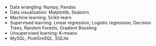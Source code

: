 
- Data wrangling: Numpy, Pandas
- Data visualization: Matplotlib, Seaborn
- Machine learning: Scikit-learn
- Supervised learning: Linear regression, Logistic regression, Decision Trees, Random Forests, Gradient Boosting
- Unsupervised learning: K-means
- MySQL, PostGreSQL, SQLite
